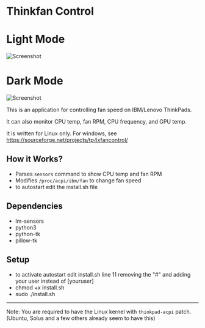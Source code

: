# Thinkfan Control

# Light Mode

![Screenshot](https://i.imgur.com/daAcVtW.png)

# Dark Mode

![Screenshot](https://i.imgur.com/qMY3AX9.png)

This is an application for controlling fan speed on IBM/Lenovo ThinkPads.

It can also monitor CPU temp, fan RPM, CPU frequency, and GPU temp.

It is written for Linux only. For windows, see https://sourceforge.net/projects/tp4xfancontrol/

## How it Works?
 + Parses `sensors` command to show CPU temp and fan RPM
 + Modifies `/proc/acpi/ibm/fan` to change fan speed
 + to autostart edit the install.sh file

## Dependencies
+ lm-sensors
+ python3
+ python-tk
+ pillow-tk


## Setup
+ to activate autostart edit install.sh line 11 removing the "#" and adding your user instead of [youruser]
+ chmod +x install.sh
+ sudo ./install.sh

---

Note: You are required to have the Linux kernel with `thinkpad-acpi` patch. (Ubuntu, Solus and a few others already seem to have this)

